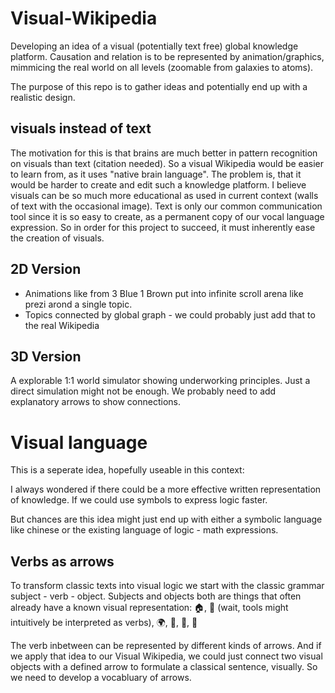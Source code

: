 # Visual-Wikipedia
Developing an idea of a visual (potentially text free) global knowledge platform. Causation and relation is to be represented by animation/graphics, mimmicing the real world on all levels (zoomable from galaxies to atoms).

The purpose of this repo is to gather ideas and potentially end up with a realistic design.

## visuals instead of text
The motivation for this is that brains are much better in pattern recognition on visuals than text (citation needed). So a visual Wikipedia would be easier to learn from, as it uses "native brain language". The problem is, that it would be harder to create and edit such a knowledge platform.
I believe visuals can be so much more educational as used in current context (walls of text with the occasional image).
Text is only our common communication tool since it is so easy to create, as a permanent copy of our vocal language expression. So in order for this project to succeed, it must inherently ease the creation of visuals.

## 2D Version
- Animations like from 3 Blue 1 Brown put into infinite scroll arena like prezi arond a single topic.
- Topics connected by global graph - we could probably just add that to the real Wikipedia


## 3D Version
A explorable 1:1 world simulator showing underworking principles.
Just a direct simulation might not be enough. We probably need to add explanatory arrows to show connections.

# Visual language
This is a seperate idea, hopefully useable in this context:

I always wondered if there could be a more effective written representation of knowledge. If we could use symbols to express logic faster.

But chances are this idea might just end up with either a symbolic language like chinese or the existing language of logic - math expressions.

## Verbs as arrows
To transform classic texts into visual logic we start with the classic grammar subject - verb - object. Subjects and objects both are things that often already have a known visual representation: 🏠, 🔨 (wait, tools might intuitively be interpreted as verbs), 🌍, 🗼, 🛞, 🚙

The verb inbetween can be represented by different kinds of arrows.
And if we apply that idea to our Visual Wikipedia, we could just connect two visual objects with a defined arrow to formulate a classical sentence, visually.
So we need to develop a vocabluary of arrows.
